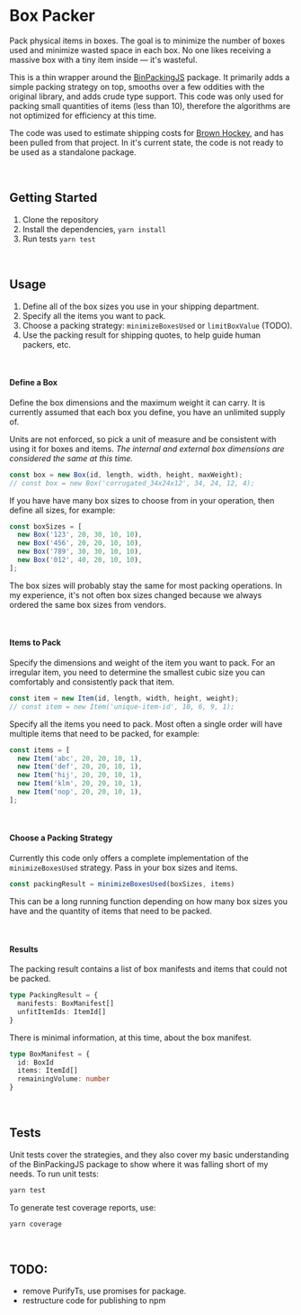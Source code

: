 
# Box Packer

Pack physical items in boxes. The goal is to minimize the number of boxes used and minimize wasted space in each box. No one likes receiving a massive box with a tiny item inside — it's wasteful.

This is a thin wrapper around the [BinPackingJS](https://www.npmjs.com/package/binpackingjs) package. It primarily adds a simple packing strategy on top, smooths over a few oddities with the original library, and adds crude type support. This code was only used for packing small quantities of items (less than 10), therefore the algorithms are not optimized for efficiency at this time.

The code was used to estimate shipping costs for [Brown Hockey](https://www.brownhockey.com/), and has been pulled from that project. In it's current state, the code is not ready to be used as a standalone package.

<br />

## Getting Started
1. Clone the repository
2. Install the dependencies, `yarn install`
3. Run tests `yarn test`

<br />

## Usage

1. Define all of the box sizes you use in your shipping department.
2. Specify all the items you want to pack.
3. Choose a packing strategy: `minimizeBoxesUsed` or `limitBoxValue` (TODO).
4. Use the packing result for shipping quotes, to help guide human packers, etc.

<br />

#### Define a Box

Define the box dimensions and the maximum weight it can carry. It is currently assumed that each box you define, you have an unlimited supply of.

Units are not enforced, so pick a unit of measure and be consistent with using it for boxes and items. *The internal and external box dimensions are considered the same at this time.*

```typescript
const box = new Box(id, length, width, height, maxWeight);
// const box = new Box('corrugated_34x24x12', 34, 24, 12, 4);
```

If you have have many box sizes to choose from in your operation, then define all sizes, for example:

```typescript
const boxSizes = [
  new Box('123', 20, 30, 10, 10),
  new Box('456', 20, 20, 10, 10),
  new Box('789', 30, 30, 10, 10),
  new Box('012', 40, 20, 10, 10),
];
```

The box sizes will probably stay the same for most packing operations. In my experience, it's not often box sizes changed because we always ordered the same box sizes from vendors.

<br />


#### Items to Pack

Specify the dimensions and weight of the item you want to pack. For an irregular item, you need to determine the smallest cubic size you can comfortably and consistently pack that item.

```typescript
const item = new Item(id, length, width, height, weight);
// const item = new Item('unique-item-id', 10, 6, 9, 1);
```

Specify all the items you need to pack. Most often a single order will have multiple items that need to be packed, for example:

```typescript
const items = [
  new Item('abc', 20, 20, 10, 1),
  new Item('def', 20, 20, 10, 1),
  new Item('hij', 20, 20, 10, 1),
  new Item('klm', 20, 20, 10, 1),
  new Item('nop', 20, 20, 10, 1),
];
```

<br />


#### Choose a Packing Strategy

Currently this code only offers a complete implementation of the `minimizeBoxesUsed` strategy. Pass in your box sizes and items.

```typescript
const packingResult = minimizeBoxesUsed(boxSizes, items)
```

This can be a long running function depending on how many box sizes you have and the quantity of items that need to be packed. 
<!-- Go into more detail about durations for various quantities -->

<br />

#### Results

The packing result contains a list of box manifests and items that could not be packed.

```typescript
type PackingResult = {
  manifests: BoxManifest[]
  unfitItemIds: ItemId[]
}
```

There is minimal information, at this time, about the box manifest.
<!-- TODO: update the items type, add box weight, dimensions… etc -->

```typescript
type BoxManifest = {
  id: BoxId
  items: ItemId[]
  remainingVolume: number
}
```

<br />

## Tests

Unit tests cover the strategies, and they also cover my basic understanding of the BinPackingJS package to show where it was falling short of my needs. To run unit tests:

```typescript
yarn test
```

To generate test coverage reports, use:
```typescript
yarn coverage
```

<br />


## TODO:
- remove PurifyTs, use promises for package.
- restructure code for publishing to npm

